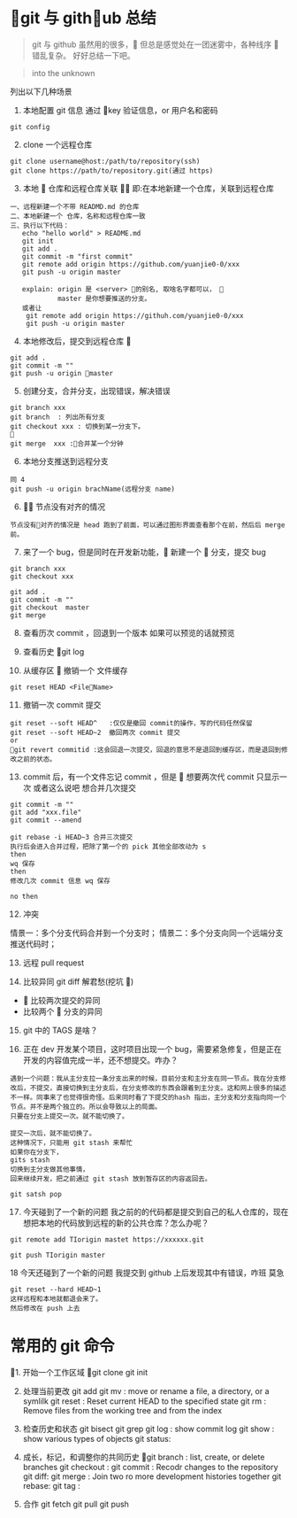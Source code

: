 # git 与 github 总结

> git 与 github 虽然用的很多， 但总是感觉处在一团迷雾中，各种线序  错乱复杂。
> 好好总结一下吧。

> into the unknown

列出以下几种场景

1. 本地配置 git 信息 通过 key 验证信息，or 用户名和密码

```
git config
```

2. clone 一个远程仓库

```
git clone username@host:/path/to/repository(ssh)
git clone https://path/to/repository.git(通过 https)

```

3. 本地  仓库和远程仓库关联  即:在本地新建一个仓库，关联到远程仓库

```
一、远程新建一个不带 READMD.md 的仓库
二、本地新建一个 仓库，名称和远程仓库一致
三、执行以下代码：
   echo "hello world" > README.md
   git init
   git add .
   git commit -m "first commit"
   git remote add origin https://github.com/yuanjie0-0/xxx
   git push -u origin master

   explain: origin 是 <server> 的别名, 取啥名字都可以， 
            master 是你想要推送的分支。
   或者让
    git remote add origin https://githuh.com/yuanjie0-0/xxx
    git push -u origin master

```

4. 本地修改后，提交到远程仓库 

```
git add .
git commit -m ""
git push -u origin master
```

5. 创建分支，合并分支，出现错误，解决错误

```
git branch xxx
git branch  : 列出所有分支
git checkout xxx : 切换到某一分支下。

git merge  xxx :合并某一个分钟
```

6. 本地分支推送到远程分支

```
同 4
git push -u origin brachName(远程分支 name)
```

6.  节点没有对齐的情况

```
节点没有对齐的情况是 head 跑到了前面，可以通过图形界面查看那个在前，然后后 merge 前。
```

7. 来了一个 bug，但是同时在开发新功能， 新建一个  分支，提交 bug

```
git branch xxx
git checkout xxx

git add .
git commit -m ""
git checkout  master
git merge
```

8. 查看历次 commit ，回退到一个版本 如果可以预览的话就预览

9. 查看历史
   git log

10. 从缓存区  撤销一个 文件缓存

```
git reset HEAD <FileName> 

```

11. 撤销一次 commit 提交

```
git reset --soft HEAD^   :仅仅是撤回 commit的操作，写的代码任然保留
git reset --soft HEAD~2  撤回两次 commit 提交
or
git revert commitid :这会回退一次提交，回退的意思不是退回到缓存区，而是退回到修改之前的状态。

```

13. commit 后，有一个文件忘记 commit ，但是  想要两次代 commit 只显示一次  或者这么说吧 想合并几次提交

```
git commit -m ""
git add "xxx.file"
git commit --amend
```
```
git rebase -i HEAD~3 合并三次提交
执行后会进入合并过程，把除了第一个的 pick 其他全部改动为 s
then 
wq 保存
then
修改几次 commit 信息 wq 保存

no then
````


12. 冲突

情景一：多个分支代码合并到一个分支时；
情景二：多个分支向同一个远端分支推送代码时；

13. 远程 pull request

14) 比较异同
    git diff 解君愁(挖坑 🤩)

-  比较两次提交的异同
-  比较两个  分支的异同

15. git 中的 TAGS 是啥？

16. 正在 dev 开发某个项目，这时项目出现一个 bug，需要紧急修复，但是正在开发的内容值完成一半，还不想提交。咋办？
```
遇到一个问题：我从主分支拉一条分支出来的时候，目前分支和主分支在同一节点。我在分支修改后，不提交，直接切换到主分支后，在分支修改的东西会跟着到主分支。这和网上很多的描述不一样。同事来了也觉得很奇怪。后来同时看了下提交的hash 指出，主分支和分支指向同一个节点。并不是两个独立的。所以会导致以上的局面。
只要在分支上提交一次。就不能切换了。

提交一次后，就不能切换了。
这种情况下，只能用 git stash 来帮忙
如果你在分支下，
gits stash
切换到主分支做其他事情，
回来继续开发，把之前通过 git stash 放到暂存区的内容返回去。

git satsh pop

```

17. 今天碰到了一个新的问题
我之前的的代码都是提交到自己的私人仓库的，现在想把本地的代码放到远程的新的公共仓库？怎么办呢？

```
git remote add TIorigin mastet https://xxxxxx.git

git push TIorigin master 
```

18 今天还碰到了一个新的问题
我提交到 github 上后发现其中有错误，咋班
莫急
```
git reset --hard HEAD~1
这样远程和本地就都退会来了。
然后修改在 push 上去
```

# 常用的 git 命令

1. 开始一个工作区域
git clone
git init

2. 处理当前更改
   git add
   git mv : move or rename a file, a directory, or a symlilk
   git reset : Reset current HEAD to the specified state
   git rm : Remove files from the working tree and from the index

3. 检查历史和状态
   git bisect
   git grep
   git log : show commit log
   git show : show various types of objects
   git status:

4. 成长，标记，和调整你的共同历史
   git branch : list, create, or delete branches
   git checkout :
   git commit : Recodr changes to the repository
   git diff:
   git merge : Join two ro more development histories together
   git rebase:
   git tag :

5. 合作
   git fetch
   git pull
   git push
